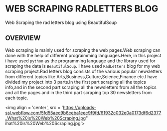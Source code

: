 # WEB SCRAPING RADLETTERS BLOG
Web Scraping the rad letters blog using BeautifulSoup

## OVERVIEW

Web scraping is mainly used for scraping the web pages.Web scraping can done with the help of different prograimming languages.Here, in this project i have used `python` as the programming language and the library used for scraping the data is `BeautifulSoup`. I have used `RadLetters` blog for my web scraping project.Rad letters blog consists of the various popular newsletters from different topics like Arts,Business,Culture,Science,Finance etc.I have divided my project into 3 parts.In the first part scraping all the topics info,and in the second part scraping all the newsletters from all the topics and all the pages and in the third part scraping top 30 newsletters from each topic.

<img align = 'center', src = 'https://uploads-ssl.webflow.com/5fd55aec9b6ceba1eec9f9fd/61932c032e0a0173df6d2377_What%20is%20Web%20Scraping.jpg" ihat%20is%20Web%20Scraping.jpg'>
